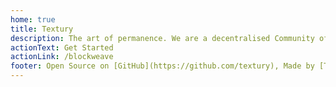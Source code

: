 ```yaml
---
home: true
title: Textury 
description: The art of permanence. We are a decentralised Community of developers building for the permaweb. 
actionText: Get Started
actionLink: /blockweave
footer: Open Source on [GitHub](https://github.com/textury), Made by [Textury](https://github.com/textury), Power by [vuepress](https://github.com/vuejs/vuepress).
---
```

